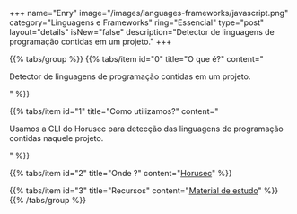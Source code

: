 +++
name="Enry"
image="/images/languages-frameworks/javascript.png"
category="Linguagens e Frameworks"
ring="Essencial"
type="post"
layout="details"
isNew="false"
description="Detector de linguagens de programação contidas em um projeto."
+++

{{% tabs/group %}}
  {{% tabs/item id="0" title="O que é?" content="<p>Detector de linguagens de programação contidas em um projeto.</p>" %}}

  {{% tabs/item id="1" title="Como utilizamos?" content="<p>Usamos a CLI do Horusec para detecção das linguagens de programação contidas naquele projeto.</p>" %}}

  {{% tabs/item id="2" title="Onde ?" content="<a href='https://horusec.io/' target='_blank'>Horusec</a>" %}}

  {{% tabs/item id="3" title="Recursos" content="<a href='https://github.com/src-d/enry' target='_blank'>Material de estudo</a>" %}}
{{% /tabs/group %}}
